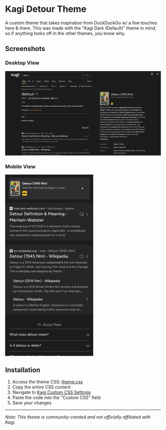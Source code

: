# Kagi Detour Theme

A custom theme that takes inspiration from DuckDuckGo w/ a few touches here & there. This was made with the "Kagi Dark (Default)" theme in mind, so if anything looks off in the other themes, you know why.

## Screenshots

### Desktop View
<img src="https://github.com/Netri0/Kagi-Detour-Theme/blob/main/screenshots/Desktop.png" alt="Desktop">

### Mobile View
<img src="https://github.com/Netri0/Kagi-Detour-Theme/blob/main/screenshots/Mobile-Android.jpg" alt="Mobile Interface" width="285">

## Installation

1. Access the theme CSS: [theme.css](https://raw.githubusercontent.com/Netri0/Kagi-Detour-Theme/refs/heads/main/theme.css)
2. Copy the entire CSS content
3. Navigate to [Kagi Custom CSS Settings](https://kagi.com/settings?p=custom_css)
4. Paste the code into the "Custom CSS" field
5. Save your changes

---
*Note: This theme is community-created and not officially affiliated with Kagi.*

